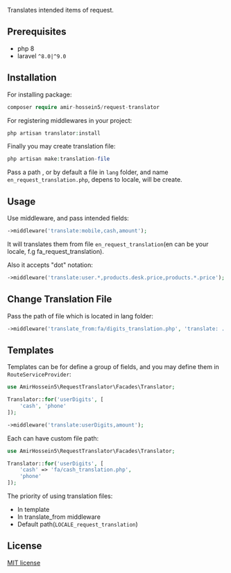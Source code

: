 Translates intended items of request.

## Prerequisites

- php 8
- laravel ```^8.0|^9.0```


## Installation

For installing package:

```php
composer require amir-hossein5/request-translator
```

For registering middlewares in your project:

```php
php artisan translator:install
```

Finally you may create translation file:

```php
php artisan make:translation-file
```

Pass a path , or by default a file in ```lang``` folder, and name ```en_request_translation.php```, depens to locale, will be create.


## Usage

Use middleware, and pass intended fields: 

```php
->middleware('translate:mobile,cash,amount');
``` 

It will translates them from file ```en_request_translation```(en can be your locale, f.g fa_request_translation).

Also it accepts "dot" notation:

```php
->middleware('translate:user.*,products.desk.price,products.*.price');
``` 


## Change Translation File

Pass the path of file which is located in lang folder: 

```php
->middleware('translate_from:fa/digits_translation.php', 'translate: ....');
``` 


## Templates

Templates can be for define a group of fields, and you may define them in ```RouteServiceProvider```:

```php
use AmirHossein5\RequestTranslator\Facades\Translator;

Translator::for('userDigits', [
    'cash', 'phone'
]);
```

```php
->middleware('translate:userDigits,amount');
```

Each can have custom file path:

```php
use AmirHossein5\RequestTranslator\Facades\Translator;

Translator::for('userDigits', [
    'cash' => 'fa/cash_translation.php', 
    'phone'
]);
```

The priority of using translation files: 

 - In template
 - In translate_from middleware
 - Default path(```LOCALE_request_translation```)



## License
[MIT license](https://opensource.org/licenses/MIT)
